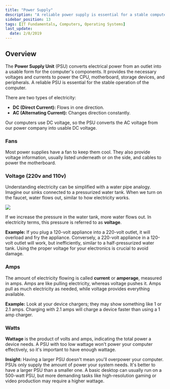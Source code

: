 ```yaml
---
title: "Power Supply"
description: "A reliable power supply is essential for a stable computer."
sidebar_position: 13
tags: [IT Fundamentals, Computers, Operating Systems]
last_update:
  date: 2/8/2019
---
```


## Overview 

The **Power Supply Unit** (PSU) converts electrical power from an outlet into a usable form for the computer's components. It provides the necessary voltages and currents to power the CPU, motherboard, storage devices, and peripherals. A reliable PSU is essential for the stable operation of the computer.

There are two types of electricity:

- **DC (Direct Current):** Flows in one direction.
- **AC (Alternating Current):** Changes direction constantly.

Our computers use DC voltage, so the PSU converts the AC voltage from our power company into usable DC voltage.

### Fans

Most power supplies have a fan to keep them cool. They also provide voltage information, usually listed underneath or on the side, and cables to power the motherboard.

### Voltage (220v and 110v)

Understanding electricity can be simplified with a water pipe analogy. Imagine our sinks connected to a pressurized water tank. When we turn on the faucet, water flows out, similar to how electricity works. 

<div class="img-center">

![](/img/docs/comphwvoltsampwatts.png)

</div>

If we increase the pressure in the water tank, more water flows out. In electricity terms, this pressure is referred to as **voltage**. 

**Example:** If you plug a 120-volt appliance into a 220-volt outlet, it will overload and fry the appliance. Conversely, a 220-volt appliance in a 120-volt outlet will work, but inefficiently, similar to a half-pressurized water tank. Using the proper voltage for your electronics is crucial to avoid damage.

### Amps

The amount of electricity flowing is called **current** or **amperage**, measured in amps. Amps are like pulling electricity, whereas voltage pushes it. Amps pull as much electricity as needed, while voltage provides everything available.

**Example:** Look at your device chargers; they may show something like 1 or 2.1 amps. Charging with 2.1 amps will charge a device faster than using a 1 amp charger.

### Watts

**Wattage** is the product of volts and amps, indicating the total power a device needs. A PSU with too low wattage won't power your computer effectively, so it's important to have enough wattage.

**Insight:** Having a larger PSU doesn't mean you'll overpower your computer. PSUs only supply the amount of power your system needs. It's better to have a larger PSU than a smaller one. A basic desktop can usually run on a 500-watt PSU, but more demanding tasks like high-resolution gaming or video production may require a higher wattage.

